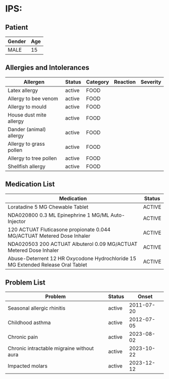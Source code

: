 # IPS:

## Patient

|Gender|Age|
|---|---|
|MALE|15|

## Allergies and Intolerances

|Allergen|Status|Category|Reaction|Severity|
|---|---|---|---|---|
|Latex allergy|active|FOOD|||
|Allergy to bee venom|active|FOOD|||
|Allergy to mould|active|FOOD|||
|House dust mite allergy|active|FOOD|||
|Dander (animal) allergy|active|FOOD|||
|Allergy to grass pollen|active|FOOD|||
|Allergy to tree pollen|active|FOOD|||
|Shellfish allergy|active|FOOD|||

## Medication List

|Medication|Status|
|---|---|
|Loratadine 5 MG Chewable Tablet|ACTIVE|
|NDA020800 0.3 ML Epinephrine 1 MG/ML Auto-Injector|ACTIVE|
|120 ACTUAT Fluticasone propionate 0.044 MG/ACTUAT Metered Dose Inhaler|ACTIVE|
|NDA020503 200 ACTUAT Albuterol 0.09 MG/ACTUAT Metered Dose Inhaler|ACTIVE|
|Abuse-Deterrent 12 HR Oxycodone Hydrochloride 15 MG Extended Release Oral Tablet|ACTIVE|

## Problem List

|Problem|Status|Onset|
|---|---|---|
|Seasonal allergic rhinitis|active|2011-07-20|
|Childhood asthma|active|2012-07-05|
|Chronic pain|active|2023-08-02|
|Chronic intractable migraine without aura|active|2023-10-22|
|Impacted molars|active|2023-12-12|
